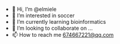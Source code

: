 - 👋 Hi, I’m @elmiele
- 👀 I’m interested in soccer
- 🌱 I’m currently learning bioinformatics
- 💞️ I’m looking to collaborate on ...
- 📫 How to reach me 674667221@qq.com

<!---
elmiele/elmiele is a ✨ special ✨ repository because its `README.md` (this file) appears on your GitHub profile.
You can click the Preview link to take a look at your changes.
--->
